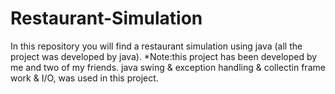 # Restaurant-Simulation
In this repository you will find a restaurant simulation using java (all the project was developed by java).
*Note:this project has been developed by me and two of my friends.
java swing & exception handling & collectin frame work & I/O, was used in this project.
